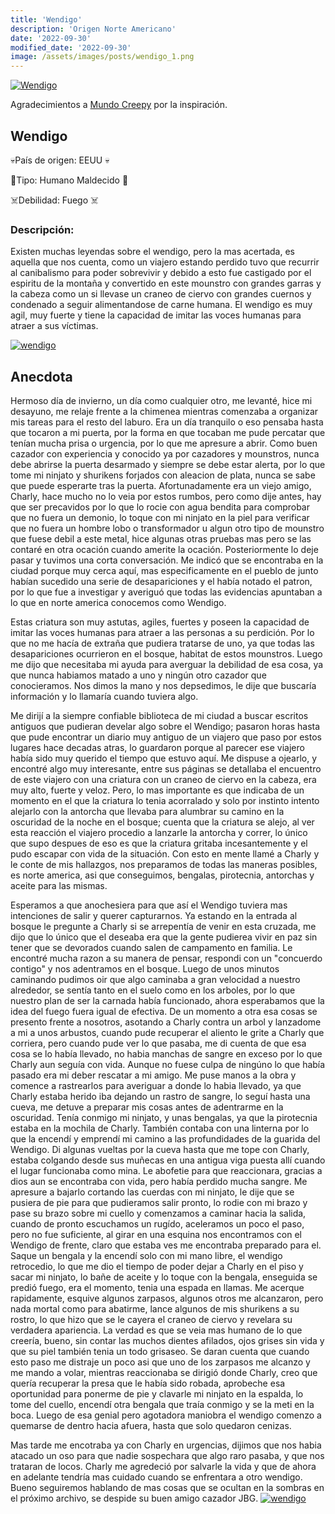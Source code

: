 ```yaml
---
title: 'Wendigo'
description: 'Origen Norte Americano'
date: '2022-09-30'
modified_date: '2022-09-30'
image: /assets/images/posts/wendigo_1.png
---
```


[![Wendigo](@@baseUrl@@/assets/images/posts/wendigo_1.png)]()

Agradecimientos a [Mundo Creepy](https://www.youtube.com/c/mundocreepy/featured) por la inspiración.

## Wendigo

💀País de origen: EEUU 💀

👻Tipo: Humano Maldecido 👻

☠️Debilidad: Fuego ☠️



### Descripción: 
Existen muchas leyendas sobre el wendigo, pero la mas acertada, es aquella que nos cuenta, como un viajero estando perdido tuvo que recurrir al canibalismo para poder sobrevivir y debido a esto fue castigado por el espiritu de la montaña y convertido en este mounstro con grandes garras y la cabeza como un si llevase un craneo de ciervo con grandes cuernos y condenado a seguir alimentandose de carne humana. El wendigo es muy agil, muy fuerte y tiene la capacidad de imitar las voces humanas para atraer a sus víctimas.

[![wendigo](@@baseUrl@@/assets/images/posts/wendigo_2.png)]()

## Anecdota

Hermoso día de invierno, un día como cualquier otro, me levanté, hice mi desayuno, me relaje frente a la chimenea mientras comenzaba a organizar mis tareas para el resto del laburo. Era un día tranquilo o eso pensaba hasta que tocaron a mi puerta, por la forma en que tocaban me pude percatar que tenían mucha prisa o urgencia, por lo que me apresure a abrir. Como buen cazador con experiencia y conocido ya por cazadores y mounstros, nunca debe abrirse la puerta desarmado y siempre se debe estar alerta, por lo que tome mi ninjato y shurikens forjados con aleacion de plata, nunca se sabe que puede esperarte tras la puerta. Afortunadamente era un viejo amigo, Charly, hace mucho no lo veia por estos rumbos, pero como dije antes, hay que ser precavidos por lo que lo rocie con agua bendita para comprobar que no fuera un demonio, lo toque con mi ninjato en la piel para verificar que no fuera un hombre lobo o transformador u algun otro tipo de mounstro que fuese debil a este metal, hice algunas otras pruebas mas pero se las contaré en otra ocación cuando amerite la ocación. Posteriormente lo deje pasar y tuvimos una corta conversación. Me indicó que se encontraba en la ciudad porque muy cerca aquí, mas especificamente en el pueblo de junto habían sucedido una serie de desapariciones y el había notado el patron, por lo que fue a investigar y averiguó que todas las evidencias apuntaban a lo que en norte america conocemos como Wendigo. 

Estas criatura son muy astutas, agiles, fuertes y poseen la capacidad de imitar las voces humanas para atraer a las personas a su perdición. Por lo que no me hacía de extraña que pudiera tratarse de uno, ya que todas las desapariciones ocurrieron en el bosque, habitat de estos mounstros. Luego me dijo que necesitaba mi ayuda para averguar la debilidad de esa cosa, ya que nunca habiamos matado a uno y ningún otro cazador que conocieramos. Nos dimos la mano y nos depsedimos, le dije que buscaría información y lo llamaría cuando tuviera algo.

Me dirijí a la siempre confiable biblioteca de mi ciudad a buscar escritos antiguos que pudieran develar algo sobre el Wendigo; pasaron horas hasta que pude encontrar un diario muy antiguo de un viajero que paso por estos lugares hace decadas atras, lo guardaron porque al parecer ese viajero había sido muy querido el tiempo que estuvo aquí. Me dispuse a ojearlo, y encontré algo muy interesante, entre sus páginas se detallaba el encuentro de este viajero con una criatura con un craneo de ciervo en la cabeza, era muy alto, fuerte y veloz. Pero, lo mas importante es que indicaba de un momento en el que la criatura lo tenia acorralado y solo por instinto intento alejarlo con la antorcha que llevaba para alumbrar su camino en la oscuridad de la noche en el bosque; cuenta que la criatura se alejo, al ver esta reacción el viajero procedio a lanzarle la antorcha y correr, lo único que supo despues de eso es que la criatura gritaba incesantemente y el pudo escapar con vida de la situación. Con esto en mente llamé a Charly y le conte de mis hallazgos, nos preparamos de todas las maneras posibles, es norte america, asi que conseguimos, bengalas, pirotecnia, antorchas y aceite para las mismas.

Esperamos a que anochesiera para que así el Wendigo tuviera mas intenciones de salir y querer capturarnos. Ya estando en la entrada al bosque le pregunte a Charly si se arrepentía de venir en esta cruzada, me dijo que lo único que el deseaba era que la gente pudierea vivir en paz sin tener que se devorados cuando salen de campamento en familia. Le encontré mucha razon a su manera de pensar, respondi con un "concuerdo contigo" y nos adentramos en el bosque. Luego de unos minutos caminando pudimos oir que algo caminaba a gran velocidad a nuestro alrededor, se sentía tanto en el suelo como en los arboles, por lo que nuestro plan de ser la carnada había funcionado, ahora esperabamos que la idea del fuego fuera igual de efectiva. De un momento a otra esa cosas se presento frente a nosotros, asotando a Charly contra un arbol y lanzadome a mi a unos arbustos, cuando pude recuperar el aliento le grite a Charly que corriera, pero cuando pude ver lo que pasaba, me di cuenta de que esa cosa se lo había llevado, no habia manchas de sangre en exceso por lo que Charly aun seguía con vida. Aunque no fuese culpa de ningúno lo que había pasado era mi deber rescatar a mi amigo. Me puse manos a la obra y comence a rastrearlos para averiguar a donde lo habia llevado, ya que Charly estaba herido iba dejando un rastro de sangre, lo seguí hasta una cueva, me detuve a preparar mis cosas antes de adentrarme en la oscuridad. Tenía conmigo mi ninjato, y unas bengalas, ya que la pirotecnia estaba en la mochila de Charly. También contaba con una linterna por lo que la encendí y emprendí mi camino a las profundidades de la guarida del Wendigo. Di algunas vueltas por la cueva hasta que me tope con Charly, estaba colgando desde sus muñecas en una antigua viga puesta allí cuando el lugar funcionaba como mina. Le abofetie para que reaccionara, gracias a dios aun se encontraba con vida, pero había perdido mucha sangre. Me apresure a bajarlo cortando las cuerdas con mi ninjato, le dije que se pusiera de pie para que pudieramos salir pronto, lo rodie con mi brazo y pase su brazo sobre mi cuello y comenzamos a caminar hacia la salida, cuando de pronto escuchamos un rugído, aceleramos un poco el paso, pero no fue suficiente, al girar en una esquina nos encontramos con el Wendigo de frente, claro que estaba ves me encontraba preparado para el. Saque un bengala y la encendí solo con mi mano libre, el wendigo retrocedio, lo que me dio el tiempo de poder dejar a Charly en el piso y sacar mi ninjato, lo bañe de aceite y lo toque con la bengala, enseguida se predió fuego, era el momento, tenia una espada en llamas. Me acerque rapidamente, esquive algunos zarpasos, algunos otros me alcanzaron, pero nada mortal como para abatirme, lance algunos de mis shurikens a su rostro, lo que hizo que se le cayera el craneo de ciervo y revelara su verdadera apariencia. La verdad es que se veia mas humano de lo que creería, bueno, sin contar las muchos dientes afilados, ojos grises sin vida y que su piel también tenia un todo grisaseo. Se daran cuenta que cuando esto paso me distraje un poco asi que uno de los zarpasos me alcanzo y me mando a volar, mientras reaccionaba se dirigió donde Charly, creo que quería recuperar la presa que le había sido robada, aprobeche esa oportunidad para ponerme de pie y clavarle mi ninjato en la espalda, lo tome del cuello, encendí otra bengala que traía conmigo y se la meti en la boca. Luego de esa genial pero agotadora maniobra el wendigo comenzo a quemarse de dentro hacia afuera, hasta que solo quedaron cenizas. 

Mas tarde me encotraba ya con Charly en urgencias, dijimos que nos habia atacado un oso para que nadie sospechara que algo raro pasaba, y que nos trataran de locos. Charly me agredeció por salvarle la vida y que de ahora en adelante tendría mas cuidado cuando se enfrentara a otro wendigo. Bueno seguiremos hablando de mas cosas que se ocultan en la sombras en el próximo archivo, se despide su buen amigo cazador JBG.
[![wendigo](@@baseUrl@@/assets/images/posts/wendigo_3.png)]()


